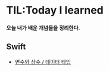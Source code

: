 # TIL:Today I learned

#### 오늘 내가 배운 개념들을 정리한다.

## Swift

- [변수와 상수 / 데이터 타입](https://github.com/ios-Jay/TIL/blob/main/swift/%EB%B3%80%EC%88%98%EC%99%80%20%EC%83%81%EC%88%98.md)
